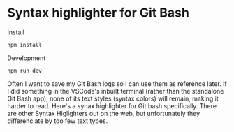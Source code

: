 # Syntax highlighter for Git Bash

Install
```
npm install

```
Development
```
npm run dev
```

Often I want to save my Git Bash logs so I can use them as reference later. If I did something in the VSCode's inbuilt terminal (rather than the standalone Git Bash app), none of its text styles (syntax colors) will remain, making it harder to read. Here's a synax highlighter for Git bash specifically. There are other Syntax Higlighters out on the web, but unfortunately they differenciate by too few text types.